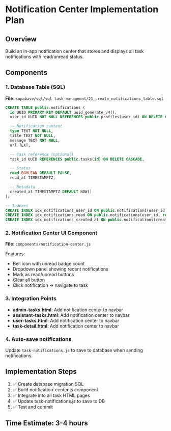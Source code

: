 # Notification Center Implementation Plan

## Overview
Build an in-app notification center that stores and displays all task notifications with read/unread status.

## Components

### 1. Database Table (SQL)
**File**: `supabase/sql/sql task managemnt/21_create_notifications_table.sql`

```sql
CREATE TABLE public.notifications (
  id UUID PRIMARY KEY DEFAULT uuid_generate_v4(),
  user_id UUID NOT NULL REFERENCES public.profiles(user_id) ON DELETE CASCADE,

  -- Notification content
  type TEXT NOT NULL,
  title TEXT NOT NULL,
  message TEXT NOT NULL,
  url TEXT,

  -- Task reference (optional)
  task_id UUID REFERENCES public.tasks(id) ON DELETE CASCADE,

  -- Status
  read BOOLEAN DEFAULT FALSE,
  read_at TIMESTAMPTZ,

  -- Metadata
  created_at TIMESTAMPTZ DEFAULT NOW()
);

-- Indexes
CREATE INDEX idx_notifications_user_id ON public.notifications(user_id);
CREATE INDEX idx_notifications_read ON public.notifications(user_id, read);
CREATE INDEX idx_notifications_created_at ON public.notifications(created_at DESC);
```

### 2. Notification Center UI Component
**File**: `components/notification-center.js`

Features:
- Bell icon with unread badge count
- Dropdown panel showing recent notifications
- Mark as read/unread buttons
- Clear all button
- Click notification → navigate to task

### 3. Integration Points
- **admin-tasks.html**: Add notification center to navbar
- **assistant-tasks.html**: Add notification center to navbar
- **user-tasks.html**: Add notification center to navbar
- **task-detail.html**: Add notification center to navbar

### 4. Auto-save notifications
Update `task-notifications.js` to save to database when sending notifications.

## Implementation Steps
1. ✅ Create database migration SQL
2. ✅ Build notification-center.js component
3. ✅ Integrate into all task HTML pages
4. ✅ Update task-notifications.js to save to DB
5. ✅ Test and commit

## Time Estimate: 3-4 hours
